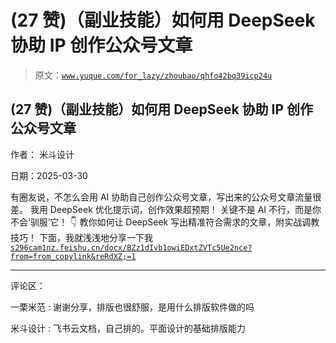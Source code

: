 # (27 赞)（副业技能）如何用 DeepSeek 协助 IP 创作公众号文章

> 原文：[`www.yuque.com/for_lazy/zhoubao/qhfo42bq39icp24u`](https://www.yuque.com/for_lazy/zhoubao/qhfo42bq39icp24u)

## (27 赞)（副业技能）如何用 DeepSeek 协助 IP 创作公众号文章

作者： 米斗设计

日期：2025-03-30

有圈友说，不怎么会用 AI 协助自己创作公众号文章，写出来的公众号文章流量很差。 我用 DeepSeek 优化提示词，创作效果超预期！
关键不是 AI 不行，而是你不会‘驯服’它！ 👇 教你如何让 DeepSeek 写出精准符合需求的文章，附实战调教技巧！ 下面，我就浅浅地分享一下我 [`s296cam1nz.feishu.cn/docx/BZz1dIvb1owiEDxtZVTc5Ue2nce?from=from_copylink&reRdXZ;=1`](https://s296cam1nz.feishu.cn/docx/BZz1dIvb1owiEDxtZVTc5Ue2nce?from=from_copylink&reRdXZ;=1)

* * *

评论区：

一栗米范 : 谢谢分享，排版也很舒服，是用什么排版软件做的吗

米斗设计 : 飞书云文档，自己排的。平面设计的基础排版能力